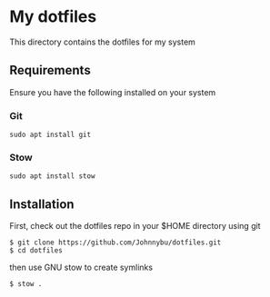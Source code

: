 # My dotfiles

This directory contains the dotfiles for my system

## Requirements

Ensure you have the following installed on your system

### Git

```
sudo apt install git
```

### Stow

```
sudo apt install stow
```

## Installation

First, check out the dotfiles repo in your $HOME directory using git

```
$ git clone https://github.com/Johnnybu/dotfiles.git
$ cd dotfiles
```

then use GNU stow to create symlinks

```
$ stow .
```
